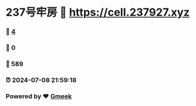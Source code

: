 # 237号牢房 :link: https://cell.237927.xyz 
### :page_facing_up: [4](https://cell.237927.xyz/tag.html) 
### :speech_balloon: 0 
### :hibiscus: 589 
### :alarm_clock: 2024-07-08 21:59:18 
### Powered by :heart: [Gmeek](https://github.com/Meekdai/Gmeek)
